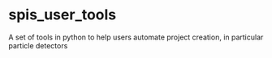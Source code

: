 # spis_user_tools
A set of tools in python to help users automate project creation, in particular particle detectors
